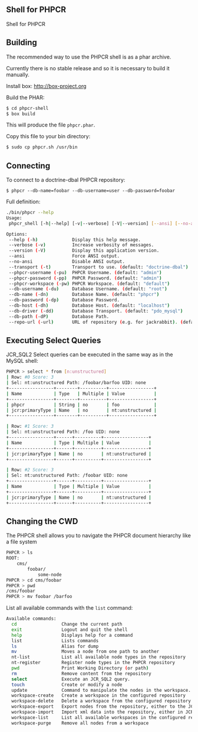 Shell for PHPCR
---------------

Shell for PHPCR

## Building

The recommended way to use the PHPCR shell is as a phar archive.

Currently there is no stable release and so it is necessary to build it manually.

Install box: http://box-project.org

Build the PHAR:

````bash
$ cd phpcr-shell
$ box build
````

This will produce the file `phpcr.phar`.

Copy this file to your bin directory:

````bash
$ sudo cp phpcr.sh /usr/bin
````

## Connecting

To connect to a doctrine-dbal PHPCR repository:

    $ phpcr --db-name=foobar --db-username=user --db-password=foobar

Full definition:

````bash
./bin/phpcr --help
Usage:
 phpcr_shell [-h|--help] [-v|--verbose] [-V|--version] [--ansi] [--no-ansi] [-t|--transport="..."] [-pu|--phpcr-username="..."] [-pp|--phpcr-password[="..."]] [-pw|--phpcr-workspace[="..."]] [-du|--db-username="..."] [-dn|--db-name="..."] [-dp|--db-password[="..."]] [-dh|--db-host="..."] [-dd|--db-driver="..."] [-dP|--db-path="..."] [-url|--repo-url="..."]

Options:
 --help (-h)             Display this help message.
 --verbose (-v)          Increase verbosity of messages.
 --version (-V)          Display this application version.
 --ansi                  Force ANSI output.
 --no-ansi               Disable ANSI output.
 --transport (-t)        Transport to use. (default: "doctrine-dbal")
 --phpcr-username (-pu)  PHPCR Username. (default: "admin")
 --phpcr-password (-pp)  PHPCR Password. (default: "admin")
 --phpcr-workspace (-pw) PHPCR Workspace. (default: "default")
 --db-username (-du)     Database Username. (default: "root")
 --db-name (-dn)         Database Name. (default: "phpcr")
 --db-password (-dp)     Database Password.
 --db-host (-dh)         Database Host. (default: "localhost")
 --db-driver (-dd)       Database Transport. (default: "pdo_mysql")
 --db-path (-dP)         Database Path.
 --repo-url (-url)       URL of repository (e.g. for jackrabbit). (default: "http://localhost:8080/server/")
````

## Executing Select Queries

JCR_SQL2 Select queries can be executed in the same way as in the MySQL shell:

````bash
PHPCR > select * from [n:unstructured]                                                                                                                         
| Row: #0 Score: 3
| Sel: nt:unstructured Path: /foobar/barfoo UID: none
+-----------------+--------+----------+-----------------+
| Name            | Type   | Multiple | Value           |
+-----------------+--------+----------+-----------------+
| phpcr           | String | no       | foo             |
| jcr:primaryType | Name   | no       | nt:unstructured |
+-----------------+--------+----------+-----------------+

| Row: #1 Score: 3
| Sel: nt:unstructured Path: /foo UID: none
+-----------------+------+----------+-----------------+
| Name            | Type | Multiple | Value           |
+-----------------+------+----------+-----------------+
| jcr:primaryType | Name | no       | nt:unstructured |
+-----------------+------+----------+-----------------+

| Row: #2 Score: 3
| Sel: nt:unstructured Path: /foobar UID: none
+-----------------+------+----------+-----------------+
| Name            | Type | Multiple | Value           |
+-----------------+------+----------+-----------------+
| jcr:primaryType | Name | no       | nt:unstructured |
+-----------------+------+----------+-----------------+
````

## Changing the CWD

The PHPCR shell allows you to navigate the PHPCR document hierarchy like a file system

````bash
PHPCR > ls
ROOT:
    cms/
        foobar/
            some-node
PHPCR > cd cms/foobar
PHPCR > pwd
/cms/foobar
PHPCR > mv foobar /barfoo
````

List all available commands with the `list` command:

````bash
Available commands:
  cd                 Change the current path
  exit               Logout and quit the shell
  help               Displays help for a command
  list               Lists commands
  ls                 Alias for dump
  mv                 Moves a node from one path to another
  nt-list            List all available node types in the repository
  nt-register        Register node types in the PHPCR repository
  pwd                Print Working Directory (or path)
  rm                 Remove content from the repository
  select             Execute an JCR_SQL2 query.
  touch              Create or modify a node
  update             Command to manipulate the nodes in the workspace.
  workspace-create   Create a workspace in the configured repository
  workspace-delete   Delete a workspace from the configured repository
  workspace-export   Export nodes from the repository, either to the JCR system view format or the document view format
  workspace-import   Import xml data into the repository, either in JCR system view format or arbitrary xml
  workspace-list     List all available workspaces in the configured repository
  workspace-purge    Remove all nodes from a workspace
````
